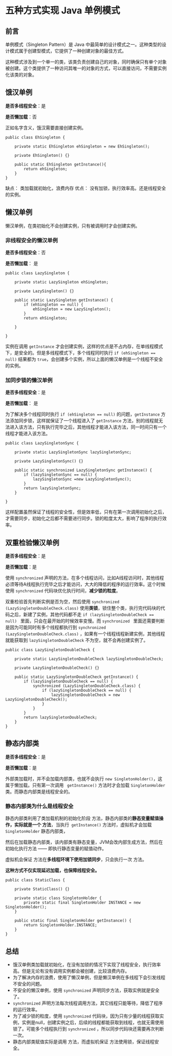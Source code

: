 # 五种方式实现 Java 单例模式

## 前言
单例模式（Singleton Pattern）是 Java 中最简单的设计模式之一。这种类型的设计模式属于创建型模式，它提供了一种创建对象的最佳方式。

这种模式涉及到一个单一的类，该类负责创建自己的对象，同时确保只有单个对象被创建。这个类提供了一种访问其唯一的对象的方式，可以直接访问，不需要实例化该类的对象。

## 饿汉单例

**是否多线程安全**：是

**是否懒加载**：否

正如名字含义，饿汉需要直接创建实例。
```
public class EhSingleton {

    private static EhSingleton ehSingleton = new EhSingleton();

    private EhSingleton() {}

    public static EhSingleton getInstance(){
        return ehSingleton;
    }
}
```
缺点： 类加载就初始化，浪费内存
优点： 没有加锁，执行效率高。还是线程安全的实例。

## 懒汉单例

懒汉单例，在类初始化不会创建实例，只有被调用时才会创建实例。

### 非线程安全的懒汉单例

**是否多线程安全**：否

**是否懒加载**： 是

```
public class LazySingleton {

    private static LazySingleton ehSingleton;

    private LazySingleton() {}

    public static LazySingleton getInstance() {
        if (ehSingleton == null) {
            ehSingleton = new LazySingleton();
        }
        return ehSingleton;

    }

}
```

实例在调用 `getInstance` 才会创建实例，这样的优点是不占内存，在单线程模式下，是安全的。但是多线程模式下，多个线程同时执行 `if (ehSingleton == null)` 结果都为 `true`，会创建多个实例，所以上面的懒汉单例是一个线程不安全的实例。

### 加同步锁的懒汉单例

**是否多线程安全**：是

**是否懒加载**： 是

为了解决多个线程同时执行 `if (ehSingleton == null)` 的问题，`getInstance` 方法添加同步锁，这样就保证了一个线程进入了 `getInstance` 方法，别的线程就无法进入该方法，只有执行完毕之后，其他线程才能进入该方法，同一时间只有一个线程才能进入该方法。
```
public class LazySingletonSync {

    private static LazySingletonSync lazySingletonSync;

    private LazySingletonSync() {}

    public static synchronized LazySingletonSync getInstance() {
        if (lazySingletonSync == null) {
            lazySingletonSync =new LazySingletonSync();
        }
        return lazySingletonSync;
    }

}
```

这样配置虽然保证了线程的安全性，但是效率低，只有在第一次调用初始化之后，才需要同步，初始化之后都不需要进行同步。锁的粒度太大，影响了程序的执行效率。

## 双重检验懒汉单例

**是否多线程安全**：是

**是否懒加载**：是

使用 `synchronized` 声明的方法，在多个线程访问，比如A线程访问时，其他线程必须等待A线程执行完毕之后才能访问，大大的降低的程序的运行效率。这个时候使用 `synchronized` 代码块优化执行时间，**减少锁的粒度**。

双重检验首先判断实例是否为空，然后使用 `synchronized (LazySingletonDoubleCheck.class)`  使用**类锁**，锁住整个类，执行完代码块的代码之后，新建了实例，其他代码都不走 `if (lazySingletonDoubleCheck == null) ` 里面，只会在最开始的时候效率变慢。而 `synchronized ` 里面还需要判断是因为可能同时有多个线程都执行到 `synchronized (LazySingletonDoubleCheck.class)` ，如果有一个线程线程新建实例，其他线程就能获取到 `lazySingletonDoubleCheck` 不为空，就不会再创建实例了。 

```
public class LazySingletonDoubleCheck {

    private static LazySingletonDoubleCheck lazySingletonDoubleCheck;

    private LazySingletonDoubleCheck() {}

    public static LazySingletonDoubleCheck getInstance() {
        if (lazySingletonDoubleCheck == null) {
            synchronized (LazySingletonDoubleCheck.class) {
                if (lazySingletonDoubleCheck == null) {
                    lazySingletonDoubleCheck = new LazySingletonDoubleCheck();
                }
            }
        }
        return lazySingletonDoubleCheck;
    }
}
```

## 静态内部类

**是否多线程安全**：是

**是否懒加载**：是

外部类加载时，并不会加载内部类，也就不会执行 `new SingletonHolder()`，这属于懒加载。只有第一次调用 ` getInstance()` 方法时才会加载 `SingletonHolder` 类。而静态内部类是线程安全的。

### 静态内部类为什么是线程安全

静态内部类利用了类加载机制的初始化阶段 <clinit> 方法，静态内部类的**静态变量赋值操作，实际就是一个 <clinit> 方法**，当执行` getInstance()` 方法时，虚拟机才会加载 `SingletonHolder` 静态内部类，

然后在加载静态内部类，该内部类有静态变量，JVM会改内部生成<clinit>方法，然后在初始化执行<clinit>方法 —— 即执行静态变量的赋值动作。

虚拟机会保证<clinit> 方法在**多线程环境下使用加锁同步**，只会执行一次 <clinit> 方法。

**这种方式不仅实现延迟加载，也保障线程安全。**

```
public class StaticClass {

    private StaticClass() {}

    private static class SingletonHolder {
        private static final SingletonHolder INSTANCE = new SingletonHolder();
    }

    public static final SingletonHolder getInstance() {
        return SingletonHolder.INSTANCE;
    }
}
```

## 总结

* 饿汉单例类加载就初始化，在没有加锁的情况下实现了线程安全，执行效率高。但是无论有没有调用实例都会被创建，比较浪费内存。
* 为了解决内存的浪费，使用了懒汉单例，但是懒汉单例在多线程下会引发线程不安全的问题。
* 不安全的懒汉单例，使用 `synchronized` 声明同步方法，获取实例就是安全了。
* `synchronized` 声明方法每次线程调用方法，其它线程只能等待，降低了程序的运行效率。
* 为了减少锁的粒度，使用  `synchronized` 代码块，因为只有少量的线程获取实例，实例是null，创建实例之后，后续的线程都能获取到线程，也就无需使用锁了。可能多个线程执行到 `synchronized` ，所以同步代码块还需要再次判断一次。
* 静态内部类赋值实际是调用 <clinit> 方法，而虚拟机保证<clinit> 方法使用锁，保证线程安全。


